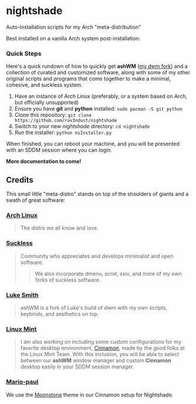 # nightshade
Auto-Installation scripts for my Arch "meta-distribution"

Best installed on a vanilla Arch system post-installation: 

### Quick Steps

Here's a quick rundown of how to quickly get **ashWM** ([my dwm fork](https://github.com/rav3ndust/ashWM)) and a collection of curated and customized software, along with some of my other original scripts and programs that come together to make a minimal, cohesive, and suckless system.

1. Have an instance of Arch Linux (preferably, or a system based on Arch, but officially unsupported)
2. Ensure you have **git** and **python** installed: `sudo pacman -S git python`
3. Clone this repository: `git clone https://github.com/rav3ndust/nightshade`
4. Switch to your new *nightshade* directory: `cd nightshade` 
5. Run the installer: `python nsInstaller.py`

When finished, you can reboot your machine, and you will be presented with an SDDM session where you can login. 

**More documentation to come!**

## Credits

This small little "meta-distro" stands on top of the shoulders of giants and a swath of great software: 

### [Arch Linux](https://archlinux.org)

> The distro we all know and love.

### [Suckless](https://suckless.org)

> Community who appreciates and develops minimalist and open software.
>> We also incorporate dmenu, scrot, sxiv, and more of my own forks of suckless software. 

### [Luke Smith](https://github.com/LukeSmithxyz)

> ashWM is a fork of Luke's build of dwm with my own scripts, keybinds, and aesthetics on top.

### [Linux Mint](https://linuxmint.com)

> I am also working on including some custom configurations for my favorite desktop environment, [Cinnamon](https://cinnamon-spices.linuxmint.com/), made by the good folks at the Linux Mint Team. With this inclusion, you will be able to select between our **ashWM** window manager and custom **Cinnamon** desktop easily in your SDDM session manager. 

### [Mario-paul](https://github.com/Mario-paul)

We use the [Moonstone](https://cinnamon-spices.linuxmint.com/themes/view/Moonstone) theme in our Cinnamon setup for Nightshade. 
